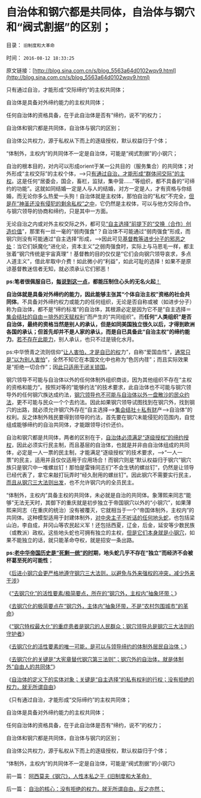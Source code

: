# 自治体和钢穴都是共同体，自治体与钢穴和“阀式割据”的区别；

目录： `旧制度和大革命` 

时间： `2016-08-12 18:33:25` 

原文链接：[http://blog.sina.com.cn/s/blog_5563a64d0102wqv9.html](http://blog.sina.com.cn/s/blog_5563a64d0102wqv9.html)

只有通过自治，才能形成“交际缔约”的主权共同体；

自治体是具备对外缔约能力的主权共同体；

任何自治体的资格具备，在于此自治体是否有“缔约，说不”的权力；

自治体和钢穴都是共同体，自治体与钢穴的区别；

自治体公共权力，源于私权从下而上的逐级授权，默认权益归于个体；

“体制外，主权内”的共同体不一定是自治体，可能是“阀式割据”的小钢穴；

自治的根本目的，对内可以形成orient于某一公共目的（服务集合）的共同体；对外形成“主权交际”的主权个体，——>只[有通过自治，才能形成“群体间交际”的主权](../../../2015/9/27/民主就是自治，自治才是民主，人权就是自治；.md)。这是任何“居委会，国企，畜栏，监狱，集中营……”等组织，都不具备的“可缔约的功能”。这就如同结婚一定是人与人的结婚，对方一定是人，才有资格与你结婚，而无论你多么热爱一头狗！自治体就是主权体，那怕自治的“私权”不完全，[但是在“神圣还没有侵犯的剩余私权”之中](../../../2015/9/8/囚犯自治与狱方合作,汪精卫的桂河大桥.md)，它仍然是主权体，可以与他方交际合作。与钢穴领导的协商和缔约，只是其中一方面。

无论自治之内或对外主权交际之外，都可见[“自主选择”前提下的“交换（合作）创造价值](../../../2011/2/19/交换创造价值的自由和《通往奴役之路》.md)”，那里有一丝一毫的“弱肉强食”？自治体不可能通过“弱肉强食”形成，而钢穴则没有可能通过“自主选择”形成，——>因此可见[基督教等进步分子的邪恶之处](../../../2015/1/21/社会进化论，反思基督教和马克思主义的反人类信仰；.md)：当它们妖魔化“进化论，资本主义”之弱肉强食时，实际上与马恩毛一样，都主张着“钢穴传统是宇宙真理”！基督教的目的仅仅是“它们会向钢穴领导哀求，多点人道主义”，借此牟取中介费！如此微小的“利益”，如此可耻的选择！如果不是原谅基督教迷信者无知，就必须承认它们邪恶！

**ps:笔者很佩服自已，[每说到这一点](../../../2010/2/2/炮轰进化论.md)，都能压制住心头的无名火起**[！](../../../2010/2/2/炮轰进化论.md)

**自治体就是具备对外缔约的能力，因此能够主张其“个体自治主权”资格的社会共同体**。不具备对外缔约权力或能力的任何组织，无论是否自称或被（如进步分子）称为自治体，都不是“缔约标准”的自治体，其根源必定是因为它不是“自主选择＝[集会结社的自由＝排外的天赋权利](../../../2016/5/29/反悔契约的自由，最终形成“集会结社权利”和公民社会的现实；.md)”而产生的“共同组织”。而**任何“人类组织”是否自治体，最终的资格当然是别人的承认，但是如同美国独立很久以后，才得到欧洲各国的承认；但首先却并不是人家的承认，而是自已具备此“自治主权”的缔约能力**。[若不存在此能力](../../../2011/4/3/“谁主张谁维护”是法制的起点.md)，别人承认，也只不过是镜化水月。

ps:中华愤青之流则信仰“[让人害怕，才是自已的权](../../../2008/11/10/爱国，并不是做个廉价愤青喊打喊杀.md)力”，自称“爱国血性”，[通常只是](../../../2012/9/24/“不容谈判，不容妥协”的政治解码.md)[“以为别人害怕](../../../2012/9/24/“不容谈判，不容妥协”的政治解码.md)”，全然不知它在本国文化中也称为“色厉内荏”；而且实际效果是“拒绝一切合作”；因[此只适用于闭关锁国](../../../2012/9/24/土著的民族主义是后进社会闭关锁国的本能.md)。

钢穴领导不可能与自治体以外的任何体制外组织商谈，因为其他组织不存在“主权的资格和能力”。按照对等的“能够约法”的技术要求，此自治体也不可能与钢穴领导外的任何钢穴族达成约法，[钢穴领导也不可能与自治体以外一盘散沙的民众约法](../../../2016/7/16/宣传的政治含义是“用沙，利用傻瓜，挖掘化石正能量”.md)，更不可能与民众一个个去约法。因此如果钢穴领导试图找到在钢穴外，找到钢穴的出路，就必须允许钢穴外存在“自主选择——>[集会结社＋私有财](../../../2016/5/28/个体原理解释社会形成；社会就是习惯法；.md)产——>自治体”的权利。反之体制外贱民要得到领导的约法，首先要在钢穴未能侵犯的范围内，自觉组成能够缔约的自治共同体，才能跟领导讨价还价。

自治和钢穴都是共同体，两者的区别在于，[自治体必须满足“逐级授权”的缔约授权](../../../2010/8/6/私有制社会的逐级授权，公权和特权的形成，.md)，因此必须实行民主制，而且基层的自治体，也就是并非由自治体组成的共同体，必定是一人一票的民主制，才能满足“逐级授权”的技术要求，——>“一人一票”的民主，适用并且仅仅适用于应用场合！而钢穴则是“默认权益归于钢穴”钢穴族只是钢穴中一堆螺丝钉！那怕是雷锋同志们“不会生锈的螺丝钉”，仍然是让领导已经代表了，拿它来敲打玩弄时“经久耐用的螺丝钉”。因此钢穴不需要实行民主，[而且从钢穴三大法则出发](../../../2016/7/29/钢穴统治的三大法则；人道主义的起源和实用性.md)，也不允许钢穴内的全员民主。

“体制外，主权内”具备主权的共同体，未必就是自治的共同体。象薄熙来同志“能够”无法无天时，其御下的重庆就是初步独立于帝国钢穴以外的“小钢穴”，如果薄熙来同志（在重庆的统治）没有被覆灭，它就相当于一个“帝国体制外，主权内”的共同体。这种模型适用于封建体制外，[对中央主子不听话的任何地头蛇](../../../2009/9/10/军阀割据不是地方民主自治.md)，也包括梁山泊，李自成，井冈山等农民起义军！还包括西夏，辽金，后金，延安等少数民族（或教派）政权。这些地头蛇也可拥有独立的主权，[但是它们本身就是小钢穴](../../../2013/9/1/专制不等价极权,大革命总是等价于极权主义.md)，如果不能独立的话，就只能革命夺权，就是招安一条出路。

**ps:[老中华帝国历史是“死剩一统”的时](../../../2016/8/3/市场经济去特权化，归根到底是“去钢穴化”；.md)期，地头蛇几乎不存在“独立”而经济不会被杯葛至死的可能性**；

《[后进小钢穴会更严格地遵守钢穴三大法则，以避免与外来强权的冲突，减少外来干涉](../../../2016/8/11/外来干涉只会强化后进社会的钢穴；依附强权的小钢穴更顽固；.md)》

《[“去钢穴化”的活性要素/极简要点，所在的“钢穴外，主权内”抽象环带；](../../../2016/8/11/钢穴不是资本主义，市场经济也不是钢穴，列宁同志自作聪明；.md)》

《[去钢穴化的极简要点在“钢穴外，主体内”抽象环带，不是“农村包围城市”的革命](../../../2016/8/11/“农村包围城市”是“钢穴一族，宁有种乎”的大革命；.md)》

《[“钢穴特权最大化”的重症患者是钢穴的人民群众；钢穴领导总是钢穴三大法则的守护者](../../../2016/8/11/钢穴人民群众是“特权最大化”政策本能的根本动力；.md)》

《[去钢穴化的活性要素的唯一可能，是可以与领导缔约的体制外居民自治体；](../../../2016/8/12/去钢穴化的活性要素是体制外自治体，对钢穴第三法则的替代.md)》

《[去钢穴化的关键是“大宪章替代钢穴第三法则”；钢穴外的自治体，就是体制外“自由人的共同体”](../../../2016/8/12/去钢穴化的关键是“大宪章替代钢穴第三法则”；.md)》

《[自治体的定义下的实体对象；关键是“自主选择”的私有权利的行权；没有拒绝的权力，就无所谓自由](../../../2016/8/12/自治的核心：没有拒绝的权力，就无所谓自由，反之亦然；.md)》

《只有通过自治，才能形成“交际缔约”的主权共同体；

自治体是具备对外缔约能力的主权共同体；

任何自治体的资格具备，在于此自治体是否有“缔约，说不”的权力；

自治体和钢穴都是共同体，自治体与钢穴的区别；

自治体公共权力，源于私权从下而上的逐级授权，默认权益归于个体；

“体制外，主权内”的共同体不一定是自治体，可能是“阀式割据”的小钢穴》

前一篇： [阿西莫夫《钢穴》，人性本私之于《旧制度和大革命》](../../../2016/8/19/阿西莫夫《钢穴》，人性本私之于《旧制度和大革命》.md)

后一篇： [自治的核心：没有拒绝的权力，就无所谓自由，反之亦然；](../../../2016/8/12/自治的核心：没有拒绝的权力，就无所谓自由，反之亦然；.md)

